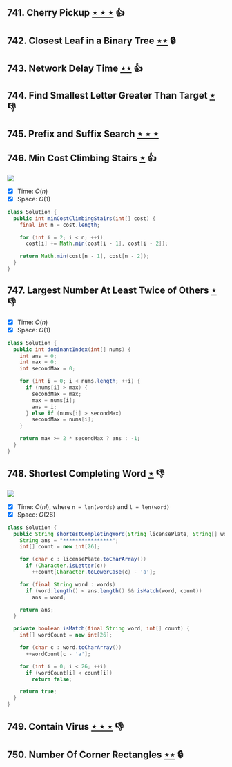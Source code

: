 ## 741. Cherry Pickup [$\star\star\star$](https://leetcode.com/problems/cherry-pickup) :thumbsup:

## 742. Closest Leaf in a Binary Tree [$\star\star$](https://leetcode.com/problems/closest-leaf-in-a-binary-tree) 🔒

## 743. Network Delay Time [$\star\star$](https://leetcode.com/problems/network-delay-time) :thumbsup:

## 744. Find Smallest Letter Greater Than Target [$\star$](https://leetcode.com/problems/find-smallest-letter-greater-than-target) :thumbsdown:

## 745. Prefix and Suffix Search [$\star\star\star$](https://leetcode.com/problems/prefix-and-suffix-search)

## 746. Min Cost Climbing Stairs [$\star$](https://leetcode.com/problems/min-cost-climbing-stairs) :thumbsup:

![](https://img.shields.io/badge/-Dynamic%20Programming-113285.svg?style=flat-square)

- [x] Time: $O(n)$
- [x] Space: $O(1)$

```java
class Solution {
  public int minCostClimbingStairs(int[] cost) {
    final int n = cost.length;

    for (int i = 2; i < n; ++i)
      cost[i] += Math.min(cost[i - 1], cost[i - 2]);

    return Math.min(cost[n - 1], cost[n - 2]);
  }
}
```

## 747. Largest Number At Least Twice of Others [$\star$](https://leetcode.com/problems/largest-number-at-least-twice-of-others) :thumbsdown:

- [x] Time: $O(n)$
- [x] Space: $O(1)$

```java
class Solution {
  public int dominantIndex(int[] nums) {
    int ans = 0;
    int max = 0;
    int secondMax = 0;

    for (int i = 0; i < nums.length; ++i) {
      if (nums[i] > max) {
        secondMax = max;
        max = nums[i];
        ans = i;
      } else if (nums[i] > secondMax)
        secondMax = nums[i];
    }

    return max >= 2 * secondMax ? ans : -1;
  }
}
```

## 748. Shortest Completing Word [$\star$](https://leetcode.com/problems/shortest-completing-word) :thumbsdown:

![](https://img.shields.io/badge/-Hash%20Table-7BA23F.svg?style=flat-square)

- [x] Time: $O(nl)$, where `n = len(words)` and `l = len(word)`
- [x] Space: $O(26)$

```java
class Solution {
  public String shortestCompletingWord(String licensePlate, String[] words) {
    String ans = "****************";
    int[] count = new int[26];

    for (char c : licensePlate.toCharArray())
      if (Character.isLetter(c))
        ++count[Character.toLowerCase(c) - 'a'];

    for (final String word : words)
      if (word.length() < ans.length() && isMatch(word, count))
        ans = word;

    return ans;
  }

  private boolean isMatch(final String word, int[] count) {
    int[] wordCount = new int[26];

    for (char c : word.toCharArray())
      ++wordCount[c - 'a'];

    for (int i = 0; i < 26; ++i)
      if (wordCount[i] < count[i])
        return false;

    return true;
  }
}
```

## 749. Contain Virus [$\star\star\star$](https://leetcode.com/problems/contain-virus) :thumbsdown:

## 750. Number Of Corner Rectangles [$\star\star$](https://leetcode.com/problems/number-of-corner-rectangles) 🔒
